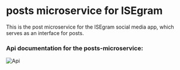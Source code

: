# posts microservice for ISEgram
This is the post microservice for the ISEgram social media app, which serves as an interface for posts.

### Api documentation for the posts-microservice:
![Api](https://github.com/user-attachments/assets/33d6a6c5-be7d-406f-8bc1-edb138c9f731)
